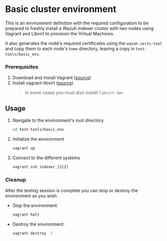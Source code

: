# Basic cluster environment

This is an environment definition with the required configuration to be prepared to freshly install a Wazuh Indexer
cluster with two nodes using Vagrant and Libvirt to provision the Virtual Machines.

It also generates the node's required certificates using the `wazuh-certs-tool` and copy them to each node's `home`
directory, leaving a copy in `test-tools/basic_env`.

### Prerequisites

1. Download and install Vagrant ([source](https://developer.hashicorp.com/vagrant/downloads))
2. Install vagrant-libvirt ([source](https://vagrant-libvirt.github.io/vagrant-libvirt/installation.html))
   > In some cases you must also install `libvirt-dev`

## Usage

1. Navigate to the environment's root directory
   ```bash
   cd test-tools/basic_env
   ```
2. Initialize the environment
   ```bash
   vagrant up
   ```
3. Connect to the different systems
   ```bash
   vagrant ssh indexer_[1|2]
   ```

### Cleanup

After the testing session is complete you can stop or destroy the environment as you wish:

- Stop the environment:
  ```bash
  vagrant halt
  ```
- Destroy the environment:
  ```bash
  vagrant destroy -f
  ```
